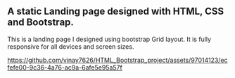 ## A static Landing page designed with HTML, CSS and Bootstrap.
This is a landing page I designed using bootstrap Grid layout. It is fully responsive for all devices and screen sizes.


https://github.com/vinay7626/HTML_Bootstrap_project/assets/97014123/ecfefe00-9c36-4a76-ac9a-6afe5e95a57f

